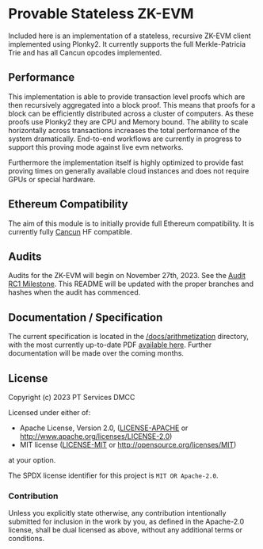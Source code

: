 # Provable Stateless ZK-EVM

Included here is an implementation of a stateless, recursive ZK-EVM client implemented using Plonky2. It currently supports the full Merkle-Patricia Trie and has all Cancun opcodes implemented.

## Performance 

This implementation is able to provide transaction level proofs which are then recursively aggregated into a block proof. This means that proofs for a block can be efficiently distributed across a cluster of computers. As these proofs use Plonky2 they are CPU and Memory bound. The ability to scale horizontally across transactions increases the total performance of the system dramatically. End-to-end workflows are currently in progress to support this proving mode against live evm networks.

Furthermore the implementation itself is highly optimized to provide fast proving times on generally available cloud instances and does not require GPUs or special hardware.

## Ethereum Compatibility

The aim of this module is to initially provide full Ethereum compatibility.
It is currently fully [Cancun](https://github.com/ethereum/execution-specs/blob/master/network-upgrades/mainnet-upgrades/cancun.md) HF compatible.

## Audits

Audits for the ZK-EVM will begin on November 27th, 2023. See the [Audit RC1 Milestone](https://github.com/0xPolygonZero/plonky2/milestone/2?closed=1). This README will be updated with the proper branches and hashes when the audit has commenced.

## Documentation / Specification

The current specification is located in the [/docs/arithmetization](/docs/arithmetization) directory, with the most currently up-to-date PDF [available here](https://github.com/0xPolygonZero/zk_evm/blob/main/docs/arithmetization/zkevm.pdf). Further documentation will be made over the coming months.

## License
Copyright (c) 2023 PT Services DMCC

Licensed under either of:
* Apache License, Version 2.0, ([LICENSE-APACHE](LICENSE-APACHE) or http://www.apache.org/licenses/LICENSE-2.0)
* MIT license ([LICENSE-MIT](LICENSE-MIT) or http://opensource.org/licenses/MIT)

at your option. 

The SPDX license identifier for this project is `MIT OR Apache-2.0`.

### Contribution

Unless you explicitly state otherwise, any contribution intentionally submitted for inclusion in the work by you, as defined in the Apache-2.0 license, shall be dual licensed as above, without any additional terms or conditions.
